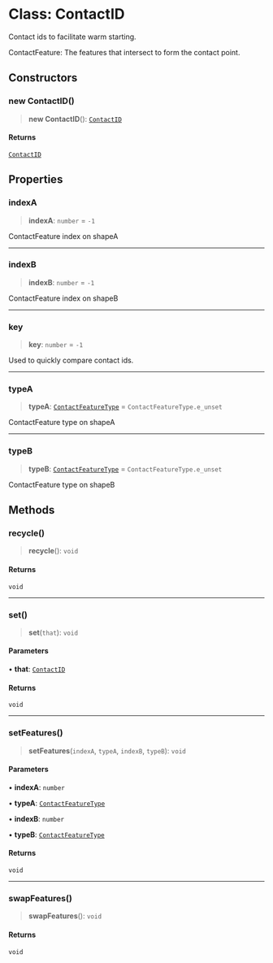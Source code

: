 # Class: ContactID

Contact ids to facilitate warm starting.

ContactFeature: The features that intersect to form the contact point.

## Constructors

### new ContactID()

> **new ContactID**(): [`ContactID`](ContactID)

#### Returns

[`ContactID`](ContactID)

## Properties

### indexA

> **indexA**: `number` = `-1`

ContactFeature index on shapeA

***

### indexB

> **indexB**: `number` = `-1`

ContactFeature index on shapeB

***

### key

> **key**: `number` = `-1`

Used to quickly compare contact ids.

***

### typeA

> **typeA**: [`ContactFeatureType`](../enumerations/ContactFeatureType) = `ContactFeatureType.e_unset`

ContactFeature type on shapeA

***

### typeB

> **typeB**: [`ContactFeatureType`](../enumerations/ContactFeatureType) = `ContactFeatureType.e_unset`

ContactFeature type on shapeB

## Methods

### recycle()

> **recycle**(): `void`

#### Returns

`void`

***

### set()

> **set**(`that`): `void`

#### Parameters

• **that**: [`ContactID`](ContactID)

#### Returns

`void`

***

### setFeatures()

> **setFeatures**(`indexA`, `typeA`, `indexB`, `typeB`): `void`

#### Parameters

• **indexA**: `number`

• **typeA**: [`ContactFeatureType`](../enumerations/ContactFeatureType)

• **indexB**: `number`

• **typeB**: [`ContactFeatureType`](../enumerations/ContactFeatureType)

#### Returns

`void`

***

### swapFeatures()

> **swapFeatures**(): `void`

#### Returns

`void`
